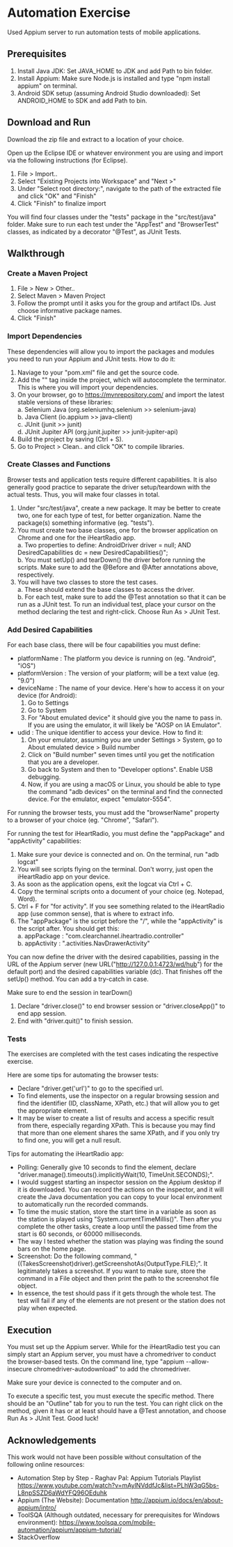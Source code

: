 # Automation Exercise
Used Appium server to run automation tests of mobile applications.

## Prerequisites
1. Install Java JDK: Set JAVA_HOME to JDK and add Path to bin folder.
2. Install Appium: Make sure Node.js is installed and type "npm install appium" on terminal.
3. Android SDK setup (assuming Android Studio downloaded): Set ANDROID_HOME to SDK and add Path to bin.

## Download and Run
Download the zip file and extract to a location of your choice.

Open up the Eclipse IDE or whatever environment you are using and import via the following instructions (for Eclipse).
1. File > Import..
2. Select "Existing Projects into Workspace" and "Next >"
3. Under "Select root directory:", navigate to the path of the extracted file and click "OK" and "Finish"
4. Click "Finish" to finalize import

You will find four classes under the "tests" package in the "src/test/java" folder. Make sure to run each test under the "AppTest" and "BrowserTest" classes, as indicated by a decorator "@Test", as JUnit Tests.

## Walkthrough

### Create a Maven Project
1. File > New > Other..
2. Select Maven > Maven Project
3. Follow the prompt until it asks you for the group and artifact IDs. Just choose informative package names.
4. Click "Finish"

### Import Dependencies
These dependencies will allow you to import the packages and modules you need to run your Appium and JUnit tests. How to do it:
1. Naviage to your "pom.xml" file and get the source code.
2. Add the "<dependencies>" tag inside the project, which will autocomplete the terminator. This is where you will import your dependencies.
3. On your browser, go to https://mvnrepository.com/ and import the latest stable versions of these libraries:\
    a. Selenium Java (org.seleniumhq.selenium >> selenium-java)\
    b. Java Client (io.appium >> java-client)\
    c. JUnit (junit >> junit)\
    d. JUnit Jupiter API (org.junit.jupiter >> junit-jupiter-api)
4. Build the project by saving (Ctrl + S).
5. Go to Project > Clean.. and click "OK" to compile libraries.

### Create Classes and Functions
Browser tests and application tests require different capabilities. It is also generally good practice to separate the driver setup/teardown with the actual tests. Thus, you will make four classes in total.
1. Under "src/test/java", create a new package. It may be better to create two, one for each type of test, for better organization. Name the package(s) something informative (eg. "tests").
2. You must create two base classes, one for the browser application on Chrome and one for the iHeartRadio app.\
    a. Two properties to define: AndroidDriver<AndroidElement> driver = null; AND DesiredCapabilities dc = new DesiredCapabilities()";\
    b. You must setUp() and tearDown() the driver before running the scripts. Make sure to add the @Before and @After annotations above, respectively.
3. You will have two classes to store the test cases.\
    a. These should extend the base classes to access the driver.\
    b. For each test, make sure to add the @Test annotation so that it can be run as a JUnit test. To run an individual test, place your cursor on the method declaring the test and right-click. Choose Run As > JUnit Test.

### Add Desired Capabilities
For each base class, there will be four capabilities you must define:
- platformName : The platform you device is running on (eg. "Android", "iOS")
- platformVersion : The version of your platform; will be a text value (eg. "9.0")
- deviceName : The name of your device. Here's how to access it on your device (for Android):
    1. Go to Settings
    2. Go to System
    3. For "About emulated device" it should give you the name to pass in. If you are using the emulator, it will likely be "AOSP on IA Emulator".
- udid : The unique identifier to access your device. How to find it:
    1. On your emulator, assuming you are under Settings > System, go to About emulated device > Build number
    2. Click on "Build number" seven times until you get the notification that you are a developer.
    3. Go back to System and then to "Developer options". Enable USB debugging.
    4. Now, if you are using a macOS or Linux, you should be able to type the command "adb devices" on the terminal and find the connected device. For the emulator, expect "emulator-5554".

For running the browser tests, you must add the "browserName" property to a browser of your choice (eg. "Chrome", "Safari").

For running the test for iHeartRadio, you must define the "appPackage" and "appActivity" capabilities:
1. Make sure your device is connected and on. On the terminal, run "adb logcat"
2. You will see scripts flying on the terminal. Don't worry, just open the iHeartRadio app on your device.
3. As soon as the application opens, exit the logcat via Ctrl + C.
4. Copy the terminal scripts onto a document of your choice (eg. Notepad, Word).
5. Ctrl + F for "for activity". If you see something related to the iHeartRadio app (use common sense), that is where to extract info.
6. The "appPackage" is the script before the "/", while the "appActivity" is the script after. You should get this:\
    a. appPackage : "com.clearchannel.iheartradio.controller"\
    b. appActivity : ".activities.NavDrawerActivity"

You can now define the driver with the desired capabilities, passing in the URL of the Appium server (new URL("http://127.0.0.1:4723/wd/hub") for the default port) and the desired capabilities variable (dc). That finishes off the setUp() method. You can add a try-catch in case.

Make sure to end the session in tearDown()
1. Declare "driver.close()" to end browser session or "driver.closeApp()" to end app session.
2. End with "driver.quit()" to finish session.

### Tests
The exercises are completed with the test cases indicating the respective exercise.

Here are some tips for automating the browser tests:
- Declare "driver.get('url')" to go to the specified url.
- To find elements, use the inspector on a regular browsing session and find the identifier (ID, className, XPath, etc.) that will allow you to get the appropriate element.
- It may be wiser to create a list of results and access a specific result from there, especially regarding XPath. This is because you may find that more than one element shares the same XPath, and if you only try to find one, you will get a null result.

Tips for automating the iHeartRadio app:
- Polling: Generally give 10 seconds to find the element, declare "driver.manage().timeouts().implicitlyWait(10, TimeUnit.SECONDS);".
- I would suggest starting an inspector session on the Appium desktop if it is downloaded. You can record the actions on the inspector, and it will create the Java documentation you can copy to your local environment to automatically run the recorded commands.
- To time the music station, store the start time in a variable as soon as the station is played using "System.currentTimeMillis()". Then after you complete the other tasks, create a loop until the passed time from the start is 60 seconds, or 60000 milliseconds.
- The way I tested whether the station was playing was finding the sound bars on the home page.
- Screenshot: Do the following command, "((TakesScreenshot)driver).getScreenshotAs(OutputType.FILE);". It legitimately takes a screeshot. If you want to make sure, store the command in a File object and then print the path to the screenshot file object.
- In essence, the test should pass if it gets through the whole test. The test will fail if any of the elements are not present or the station does not play when expected.

## Execution
You must set up the Appium server. While for the iHeartRadio test you can simply start an Appium server, you must have a chromedriver to conduct the browser-based tests. On the command line, type "appium --allow-insecure chromedriver-autodownload" to add the chromedriver.

Make sure your device is connected to the computer and on.

To execute a specific test, you must execute the specific method. There should be an "Outline" tab for you to run the test. You can right click on the method, given it has or at least should have a @Test annotation, and choose Run As > JUnit Test. Good luck!

## Acknowledgements
This work would not have been possible without consultation of the following online resources:
- Automation Step by Step - Raghav Pal: Appium Tutorials Playlist https://www.youtube.com/watch?v=mAylNVddfJc&list=PLhW3qG5bs-L8npSSZD6aWdYFQ96OEduhk
- Appium (The Website): Documentation http://appium.io/docs/en/about-appium/intro/
- ToolSQA (Although outdated, necessary for prerequisites for Windows environment): https://www.toolsqa.com/mobile-automation/appium/appium-tutorial/
- StackOverflow
